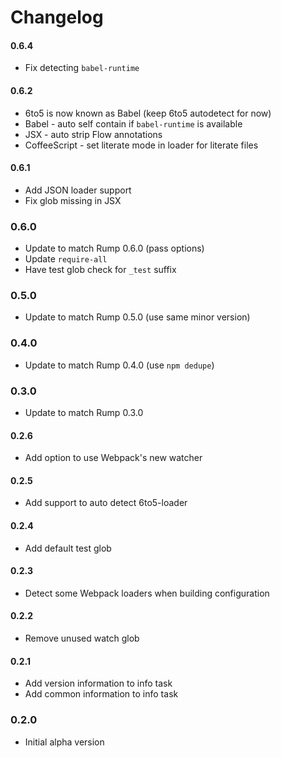# Changelog

#### 0.6.4
- Fix detecting `babel-runtime`

#### 0.6.2
- 6to5 is now known as Babel (keep 6to5 autodetect for now)
- Babel - auto self contain if `babel-runtime` is available
- JSX - auto strip Flow annotations
- CoffeeScript - set literate mode in loader for literate files

#### 0.6.1
- Add JSON loader support
- Fix glob missing in JSX

### 0.6.0
- Update to match Rump 0.6.0 (pass options)
- Update `require-all`
- Have test glob check for `_test` suffix

### 0.5.0
- Update to match Rump 0.5.0 (use same minor version)

### 0.4.0
- Update to match Rump 0.4.0 (use `npm dedupe`)

### 0.3.0
- Update to match Rump 0.3.0

#### 0.2.6
- Add option to use Webpack's new watcher

#### 0.2.5
- Add support to auto detect 6to5-loader

#### 0.2.4
- Add default test glob

#### 0.2.3
- Detect some Webpack loaders when building configuration

#### 0.2.2
- Remove unused watch glob

#### 0.2.1
- Add version information to info task
- Add common information to info task

### 0.2.0
- Initial alpha version
